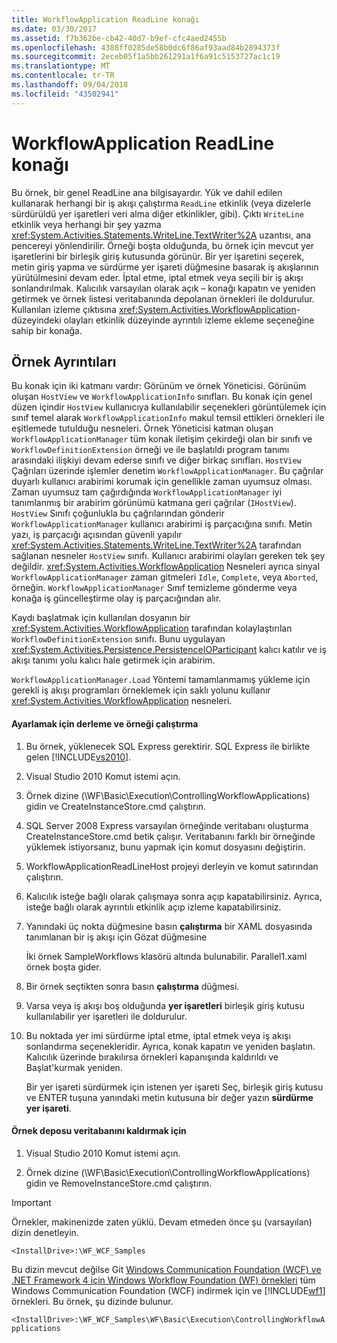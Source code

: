 ```yaml
---
title: WorkflowApplication ReadLine konağı
ms.date: 03/30/2017
ms.assetid: f7b362be-cb42-40d7-b9ef-cfc4aed2455b
ms.openlocfilehash: 4388ff0285de58b0dc6f86af93aad84b2894373f
ms.sourcegitcommit: 2eceb05f1a5bb261291a1f6a91c5153727ac1c19
ms.translationtype: MT
ms.contentlocale: tr-TR
ms.lasthandoff: 09/04/2018
ms.locfileid: "43502941"
---
```

# <a name="workflowapplication-readline-host"></a>WorkflowApplication ReadLine konağı
Bu örnek, bir genel ReadLine ana bilgisayardır. Yük ve dahil edilen kullanarak herhangi bir iş akışı çalıştırma `ReadLine` etkinlik (veya dizelerle sürdürüldü yer işaretleri veri alma diğer etkinlikler, gibi). Çıktı `WriteLine` etkinlik veya herhangi bir şey yazma <xref:System.Activities.Statements.WriteLine.TextWriter%2A> uzantısı, ana pencereyi yönlendirilir. Örneği boşta olduğunda, bu örnek için mevcut yer işaretlerini bir birleşik giriş kutusunda görünür. Bir yer işaretini seçerek, metin giriş yapma ve sürdürme yer işareti düğmesine basarak iş akışlarının yürütülmesini devam eder. İptal etme, iptal etmek veya seçili bir iş akışı sonlandırılmak. Kalıcılık varsayılan olarak açık – konağı kapatın ve yeniden getirmek ve örnek listesi veritabanında depolanan örnekleri ile doldurulur. Kullanılan izleme çıktısına <xref:System.Activities.WorkflowApplication>-düzeyindeki olayları etkinlik düzeyinde ayrıntılı izleme ekleme seçeneğine sahip bir konağa.  
  
## <a name="sample-details"></a>Örnek Ayrıntıları  
 Bu konak için iki katmanı vardır: Görünüm ve örnek Yöneticisi. Görünüm oluşan `HostView` ve `WorkflowApplicationInfo` sınıfları. Bu konak için genel düzen içindir `HostView` kullanıcıya kullanılabilir seçenekleri görüntülemek için sınıf temel alarak `WorkflowApplicationInfo` makul temsil ettikleri örnekleri ile eşitlemede tutulduğu nesneleri. Örnek Yöneticisi katman oluşan `WorkflowApplicationManager` tüm konak iletişim çekirdeği olan bir sınıfı ve `WorkflowDefinitionExtension` örneği ve ile başlatıldı program tanımı arasındaki ilişkiyi devam ederse sınıfı ve diğer birkaç sınıfları. `HostView` Çağrıları üzerinde işlemler denetim `WorkflowApplicationManager`. Bu çağrılar duyarlı kullanıcı arabirimi korumak için genellikle zaman uyumsuz olması. Zaman uyumsuz tam çağırdığında `WorkflowApplicationManager` iyi tanımlanmış bir arabirim görünümü katmana geri çağrılar (`IHostView`). `HostView` Sınıfı çoğunlukla bu çağrılarından gönderir `WorkflowApplicationManager` kullanıcı arabirimi iş parçacığına sınıfı. Metin yazı, iş parçacığı açısından güvenli yapılır <xref:System.Activities.Statements.WriteLine.TextWriter%2A> tarafından sağlanan nesneler `HostView` sınıfı. Kullanıcı arabirimi olayları gereken tek şey değildir. <xref:System.Activities.WorkflowApplication> Nesneleri ayrıca sinyal `WorkflowApplicationManager` zaman gitmeleri `Idle`, `Complete`, veya `Aborted`, örneğin. `WorkflowApplicationManager` Sınıf temizleme gönderme veya konağa iş güncelleştirme olay iş parçacığından alır.  
  
 Kaydı başlatmak için kullanılan dosyanın bir <xref:System.Activities.WorkflowApplication> tarafından kolaylaştırılan `WorkflowDefinitionExtension` sınıfı. Bunu uygulayan <xref:System.Activities.Persistence.PersistenceIOParticipant> kalıcı katılır ve iş akışı tanımı yolu kalıcı hale getirmek için arabirim.  
  
 `WorkflowApplicationManager.Load` Yöntemi tamamlanmamış yükleme için gerekli iş akışı programları örneklemek için saklı yolunu kullanır <xref:System.Activities.WorkflowApplication> nesneleri.  
  
#### <a name="to-set-up-build-and-run-the-sample"></a>Ayarlamak için derleme ve örneği çalıştırma  
  
1.  Bu örnek, yüklenecek SQL Express gerektirir. SQL Express ile birlikte gelen [!INCLUDE[vs2010](../../../../includes/vs2010-md.md)].  
  
2.  Visual Studio 2010 Komut istemi açın.  
  
3.  Örnek dizine (\WF\Basic\Execution\ControllingWorkflowApplications) gidin ve CreateInstanceStore.cmd çalıştırın.  
  
4.  SQL Server 2008 Express varsayılan örneğinde veritabanı oluşturma CreateInstanceStore.cmd betik çalışır. Veritabanını farklı bir örneğinde yüklemek istiyorsanız, bunu yapmak için komut dosyasını değiştirin.  
  
5.  WorkflowApplicationReadLineHost projeyi derleyin ve komut satırından çalıştırın.  
  
6.  Kalıcılık isteğe bağlı olarak çalışmaya sonra açıp kapatabilirsiniz. Ayrıca, isteğe bağlı olarak ayrıntılı etkinlik açıp izleme kapatabilirsiniz.  
  
7.  Yanındaki üç nokta düğmesine basın **çalıştırma** bir XAML dosyasında tanımlanan bir iş akışı için Gözat düğmesine  
  
     İki örnek SampleWorkflows klasörü altında bulunabilir. Parallel1.xaml örnek boşta gider.  
  
8.  Bir örnek seçtikten sonra basın **çalıştırma** düğmesi.  
  
9. Varsa veya iş akışı boş olduğunda **yer işaretleri** birleşik giriş kutusu kullanılabilir yer işaretleri ile doldurulur.  
  
10. Bu noktada yer imi sürdürme iptal etme, iptal etmek veya iş akışı sonlandırma seçenekleridir. Ayrıca, konak kapatın ve yeniden başlatın. Kalıcılık üzerinde bırakılırsa örnekleri kapanışında kaldırıldı ve Başlat'kurmak yeniden.  
  
     Bir yer işareti sürdürmek için istenen yer işareti Seç, birleşik giriş kutusu ve ENTER tuşuna yanındaki metin kutusuna bir değer yazın **sürdürme yer işareti**.  
  
#### <a name="to-remove-the-instance-store-database"></a>Örnek deposu veritabanını kaldırmak için  
  
1.  Visual Studio 2010 Komut istemi açın.  
  
2.  Örnek dizine (\WF\Basic\Execution\ControllingWorkflowApplications) gidin ve RemoveInstanceStore.cmd çalıştırın.  
  
> [!IMPORTANT]
>  Örnekler, makinenizde zaten yüklü. Devam etmeden önce şu (varsayılan) dizin denetleyin.  
>   
>  `<InstallDrive>:\WF_WCF_Samples`  
>   
>  Bu dizin mevcut değilse Git [Windows Communication Foundation (WCF) ve .NET Framework 4 için Windows Workflow Foundation (WF) örnekleri](https://go.microsoft.com/fwlink/?LinkId=150780) tüm Windows Communication Foundation (WCF) indirmek için ve [!INCLUDE[wf1](../../../../includes/wf1-md.md)] örnekleri. Bu örnek, şu dizinde bulunur.  
>   
>  `<InstallDrive>:\WF_WCF_Samples\WF\Basic\Execution\ControllingWorkflowApplications`